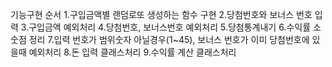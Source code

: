 기능구현 순서
1.구입금액별 랜덤로또 생성하는 함수 구현
2.당첨번호와 보너스 번호 입력
3.구입금액 예외처리
4.당첨번호, 보너스번호 예외처리
5.당첨통계내기
6.수익률 소숫점 정리
7.입력 번호가 범위숫자 아닐경우(1~45), 보너스 번호가 이미 당첨번호에 있을때 예외처리
8.돈 입력 클래스처리
9.수익률 계산 클래스처리